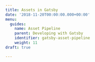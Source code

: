 ```yaml
---
title: Assets in Gatsby
date: '2018-11-20T00:00:00.000+00:00'
menu:
  guides:
    name: Asset Pipeline
    parent: Developing with Gatsby
    identifier: gatsby-asset-pipeline
    weight: 11
draft: true

---
```

